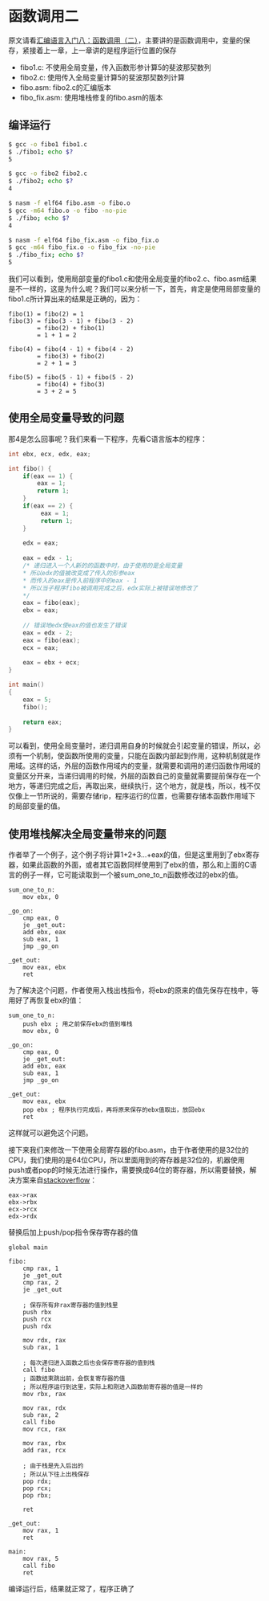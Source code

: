 # 函数调用二

原文请看[汇编语言入门八：函数调用（二）](https://zhuanlan.zhihu.com/p/24265088)，主要讲的是函数调用中，变量的保存，紧接着上一章，上一章讲的是程序运行位置的保存

- fibo1.c: 不使用全局变量，传入函数形参计算5的斐波那契数列
- fibo2.c: 使用传入全局变量计算5的斐波那契数列计算
- fibo.asm: fibo2.c的汇编版本
- fibo_fix.asm: 使用堆栈修复的fibo.asm的版本

## 编译运行

```bash
$ gcc -o fibo1 fibo1.c
$ ./fibo1; echo $?
5

$ gcc -o fibo2 fibo2.c
$ ./fibo2; echo $?
4

$ nasm -f elf64 fibo.asm -o fibo.o
$ gcc -m64 fibo.o -o fibo -no-pie
$ ./fibo; echo $?
4

$ nasm -f elf64 fibo_fix.asm -o fibo_fix.o
$ gcc -m64 fibo_fix.o -o fibo_fix -no-pie
$ ./fibo_fix; echo $?
5
```

我们可以看到，使用局部变量的fibo1.c和使用全局变量的fibo2.c、fibo.asm结果是不一样的，这是为什么呢？我们可以来分析一下，首先，肯定是使用局部变量的fibo1.c所计算出来的结果是正确的，因为：

```
fibo(1) = fibo(2) = 1
fibo(3) = fibo(3 - 1) + fibo(3 - 2)
        = fibo(2) + fibo(1)
        = 1 + 1 = 2
        
fibo(4) = fibo(4 - 1) + fibo(4 - 2)
        = fibo(3) + fibo(2)
        = 2 + 1 = 3

fibo(5) = fibo(5 - 1) + fibo(5 - 2)
	    = fibo(4) + fibo(3)
	    = 3 + 2 = 5
```

## 使用全局变量导致的问题

那4是怎么回事呢？我们来看一下程序，先看C语言版本的程序：

```c
int ebx, ecx, edx, eax;

int fibo() {
    if(eax == 1) {
        eax = 1;
        return 1;
    }
    if(eax == 2) {
         eax = 1;
         return 1;
    }
    
    edx = eax;
    
    eax = edx - 1;
    /* 递归进入一个人新的的函数中时，由于使用的是全局变量
    * 所以edx的值被改变成了传入的形参eax
    * 而传入的eax是传入前程序中的eax - 1
    * 所以当子程序fibo被调用完成之后，edx实际上被错误地修改了
    */
    eax = fibo(eax); 
    ebx = eax;
    
    // 错误地edx使eax的值也发生了错误
    eax = edx - 2;
    eax = fibo(eax);
    ecx = eax;
    
    eax = ebx + ecx;
}

int main()
{
	eax = 5;
	fibo();
	
	return eax;
}
```

 可以看到，使用全局变量时，递归调用自身的时候就会引起变量的错误，所以，必须有一个机制，使函数所使用的变量，只能在函数内部起到作用，这种机制就是作用域。这样的话，外层的函数作用域内的变量，就需要和调用的递归函数作用域的变量区分开来，当递归调用的时候，外层的函数自己的变量就需要提前保存在一个地方，等递归完成之后，再取出来，继续执行，这个地方，就是栈，所以，栈不仅仅像上一节所说的，需要存储rip，程序运行的位置，也需要存储本函数作用域下的局部变量的值。

## 使用堆栈解决全局变量带来的问题

作者举了一个例子，这个例子将计算1+2+3...+eax的值，但是这里用到了ebx寄存器，如果此函数的外面，或者其它函数同样使用到了ebx的值，那么和上面的C语言的例子一样，它可能读取到一个被sum_one_to_n函数修改过的ebx的值。

```assembly
sum_one_to_n:
    mov ebx, 0

_go_on:
    cmp eax, 0
    je _get_out:
    add ebx, eax
    sub eax, 1
    jmp _go_on

_get_out:
    mov eax, ebx
    ret
```

为了解决这个问题，作者使用入栈出栈指令，将ebx的原来的值先保存在栈中，等用好了再恢复ebx的值：

```assembly
sum_one_to_n:
    push ebx ; 用之前保存ebx的值到堆栈
    mov ebx, 0

_go_on:
    cmp eax, 0
    je _get_out:
    add ebx, eax
    sub eax, 1
    jmp _go_on

_get_out:
    mov eax, ebx
    pop ebx ; 程序执行完成后，再将原来保存的ebx值取出，放回ebx
    ret
```

这样就可以避免这个问题。

接下来我们来修改一下使用全局寄存器的fibo.asm，由于作者使用的是32位的CPU，我们使用的是64位CPU，所以里面用到的寄存器是32位的，机器使用push或者pop的时候无法进行操作，需要换成64位的寄存器，所以需要替换，解决方案来自[stackoverflow](https://stackoverflow.com/a/59587754/12815044)：

```assembly
eax->rax
ebx->rbx
ecx->rcx
edx->rdx
```

替换后加上push/pop指令保存寄存器的值

```assembly
global main

fibo:
    cmp rax, 1
    je _get_out
    cmp rax, 2
    je _get_out
    
    ; 保存所有非rax寄存器的值到栈里
    push rbx
    push rcx
    push rdx
    
    mov rdx, rax
    sub rax, 1
    
    ; 每次递归进入函数之后也会保存寄存器的值到栈
    call fibo
    ; 函数结束跳出前，会恢复寄存器的值
    ; 所以程序运行到这里，实际上和刚进入函数前寄存器的值是一样的
    mov rbx, rax
    
    mov rax, rdx
    sub rax, 2
    call fibo
    mov rcx, rax
    
    mov rax, rbx
    add rax, rcx
    
    ; 由于栈是先入后出的
    ; 所以从下往上出栈保存
    pop rdx;
    pop rcx;
    pop rbx;
    
    ret
    
_get_out:
    mov rax, 1
    ret
    
main:
	mov rax, 5
	call fibo
	ret
```

编译运行后，结果就正常了，程序正确了
